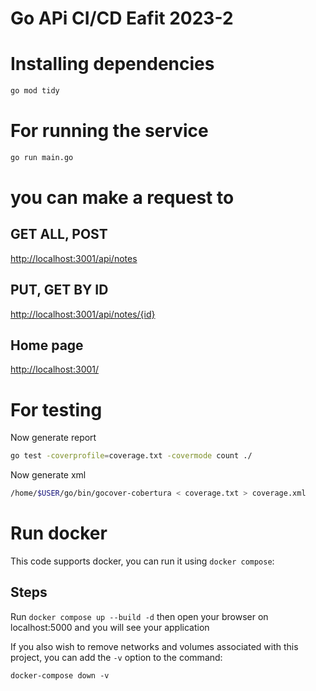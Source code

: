 # Go APi CI/CD Eafit 2023-2

# Installing dependencies
```bash
go mod tidy
```
# For running the service

```bash
go run main.go
```

# you can make a request to

## GET ALL, POST

[http://localhost:3001/api/notes](http://localhost:3001/api/notes)

## PUT, GET BY ID
[http://localhost:3001/api/notes/{id}](http://localhost:3001/api/notes/{id})

## Home page
[http://localhost:3001/](http://localhost:3001/)


# For testing 
Now generate report
```bash
go test -coverprofile=coverage.txt -covermode count ./
```
Now generate xml
```bash
/home/$USER/go/bin/gocover-cobertura < coverage.txt > coverage.xml
```

# Run docker

This code supports docker, you can run it using `docker compose`:

## Steps

Run `docker compose up --build -d` then open your browser on localhost:5000 and you will see your application

If you also wish to remove networks and volumes associated with this project, you can add the `-v` option to the command:

 ```
 docker-compose down -v
 ```
